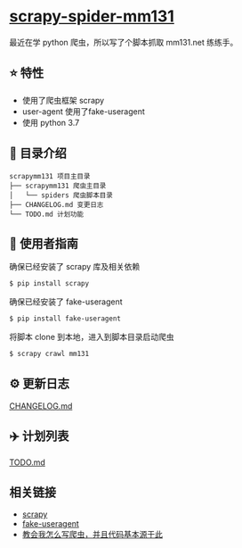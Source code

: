 # [scrapy-spider-mm131](https://github.com/cuevven/scrapy-spider-mm131)

最近在学 python 爬虫，所以写了个脚本抓取 mm131.net 练练手。

## :star: 特性

- 使用了爬虫框架 scrapy
- user-agent 使用了fake-useragent
- 使用 python 3.7

## :open_file_folder: 目录介绍

```
scrapymm131 项目主目录
├── scrapymm131 爬虫主目录
│   └── spiders 爬虫脚本目录
├── CHANGELOG.md 变更日志
└── TODO.md 计划功能
```

## :rocket: 使用者指南

确保已经安装了 scrapy 库及相关依赖

```bash
$ pip install scrapy
```

确保已经安装了 fake-useragent

```bash
$ pip install fake-useragent
```

将脚本 clone 到本地，进入到脚本目录启动爬虫

```bash
$ scrapy crawl mm131
```

## :gear: 更新日志
[CHANGELOG.md](./CHANGELOG.md)

## :airplane: 计划列表
[TODO.md](./TODO.md)

## 相关链接

- [scrapy](https://github.com/scrapy/scrapy)
- [fake-useragent](https://github.com/hellysmile/fake-useragent)
- [教会我怎么写爬虫，并且代码基本源于此](http://www.scrapyd.cn)

